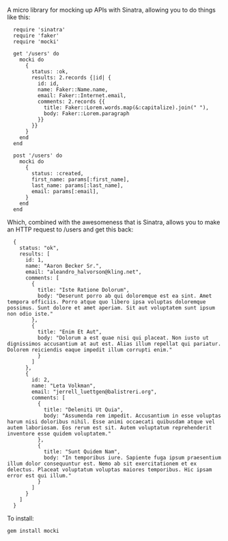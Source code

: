A micro library for mocking up APIs with Sinatra, allowing you to do
things like this:

      require 'sinatra'
      require 'faker'
      require 'mocki'

      get '/users' do
        mocki do
          {
            status: :ok,
            results: 2.records {|id| {
              id: id,
              name: Faker::Name.name,
              email: Faker::Internet.email,
              comments: 2.records {{
                title: Faker::Lorem.words.map(&:capitalize).join(" "),
                body: Faker::Lorem.paragraph
              }}
            }}
          }
        end
      end

      post '/users' do
        mocki do
          {
            status: :created,
            first_name: params[:first_name],
            last_name: params[:last_name],
            email: params[:email],
          }
        end
      end

Which, combined with the awesomeness that is Sinatra, allows you to make
an HTTP request to /users and get this back:

      {
        status: "ok",
        results: [
          id: 1,
          name: "Aaron Becker Sr.",
          email: "aleandro_halvorson@kling.net",
          comments: [
            {
              title: "Iste Ratione Dolorum",
              body: "Deserunt porro ab qui doloremque est ea sint. Amet tempora officiis. Porro atque quo libero ipsa voluptas doloremque possimus. Sunt dolore et amet aperiam. Sit aut voluptatem sunt ipsum non odio iste."
            },
            {
              title: "Enim Et Aut",
              body: "Dolorum a est quae nisi qui placeat. Non iusto ut dignissimos accusantium at aut est. Alias illum repellat qui pariatur. Dolorem reiciendis eaque impedit illum corrupti enim."
              }
            ]
          },
          {
            id: 2,
            name: "Leta Volkman",
            email: "jerrell_luettgen@balistreri.org",
            comments: [
              {
                title: "Deleniti Ut Quia",
                body: "Assumenda rem impedit. Accusantium in esse voluptas harum nisi doloribus nihil. Esse animi occaecati quibusdam atque vel autem laboriosam. Eos rerum est sit. Autem voluptatum reprehenderit inventore esse quidem voluptatem."
              },
              {
                title: "Sunt Quidem Nam",
                body: "In temporibus iure. Sapiente fuga ipsum praesentium illum dolor consequuntur est. Nemo ab sit exercitationem et ex delectus. Placeat voluptatum voluptas maiores temporibus. Hic ipsam error est qui illum."
              }
            ]
          }
        ]
      }

To install:

    gem install mocki
